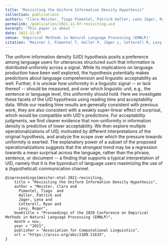 ```yaml
---
title: "Revisiting the Uniform Information Density Hypothesis"
collection: publications
authors: "Clara Meister, Tiago Pimentel, Patrick Haller, Lena Jäger, Ryan Cotterell, Roger Levy"
permalink: /publication/2021-11-07-revisiting-uid
excerpt: 'This paper is about '
date: 2021-11-07
venue: 'Empirical Methods in Natural Language Processing (EMNLP)'
citation: 'Meister C, Pimentel T, Haller P, Jäger L, Cotterell R, Levy R. Modeling the Unigram Distribution. In: Proceedings of the 2020 Conference on Empirical Methods in Natural Language Processing (EMNLP), 2021 November.'
---
```


The uniform information density (UID) hypothesis posits a preference among language users for utterances structured such that information is distributed uniformly across a signal. While its implications on language production have been well explored, the hypothesis potentially makes predictions about language comprehension and linguistic acceptability as well. Further, it is unclear how uniformity in a linguistic signal -- or lack thereof -- should be measured, and over which linguistic unit, e.g., the sentence or language level, this uniformity should hold. Here we investigate these facets of the UID hypothesis using reading time and acceptability data. While our reading time results are generally consistent with previous work, they are also consistent with a weakly super-linear effect of surprisal, which would be compatible with UID's predictions. For acceptability judgments, we find clearer evidence that non-uniformity in information density is predictive of lower acceptability. We then explore multiple operationalizations of UID, motivated by different interpretations of the original hypothesis, and analyze the scope over which the pressure towards uniformity is exerted. The explanatory power of a subset of the proposed operationalizations suggests that the strongest trend may be a regression towards a mean surprisal across the language, rather than the phrase, sentence, or document -- a finding that supports a typical interpretation of UID, namely that it is the byproduct of language users maximizing the use of a (hypothetical) communication channel.


```
@inproceedings{meister-etal-2021-revisiting,
    title = "Revisiting the Uniform Information Density Hypothesis",
    author = "Meister, Clara and
      Pimentel, Tiago  and
      Haller, Patrick and
      Jäger, Lena and
      Cotterell, Ryan and
      Levy, Roger",
    booktitle = "Proceedings of the 2020 Conference on Empirical Methods in Natural Language Processing (EMNLP)",
    month = nov,
    year = "2021",
    publisher = "Association for Computational Linguistics",
    url = "https://arxiv.org/abs/2109.11635",
}
```